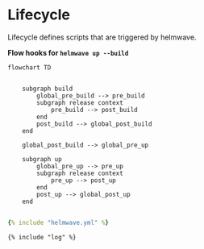 # Lifecycle

Lifecycle defines scripts that are triggered by helmwave.

**Flow hooks for `helmwave up --build`**

```mermaid
flowchart TD
    
    
    subgraph build
        global_pre_build --> pre_build
        subgraph release context
            pre_build --> post_build 
        end
        post_build --> global_post_build
    end
    
    global_post_build --> global_pre_up
    
    subgraph up
        global_pre_up --> pre_up
        subgraph release context
            pre_up --> post_up
        end
        post_up --> global_post_up
    end
    
```

```yaml title="helmwave.yml"
{% include "helmwave.yml" %}
```

```shell title="output"
{% include "log" %}
```